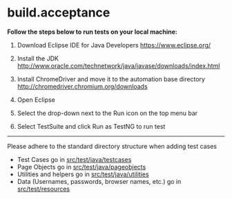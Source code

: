 # build.acceptance

**Follow the steps below to run tests on your local machine:**

1. Download Eclipse IDE for Java Developers 
 https://www.eclipse.org/

2. Install the JDK 
http://www.oracle.com/technetwork/java/javase/downloads/index.html

3. Install ChromeDriver and move it to the automation base directory
http://chromedriver.chromium.org/downloads

4. Open Eclipse

5. Select the drop-down next to the Run icon on the top menu bar

6. Select TestSuite and click Run as TestNG to run test

---

Please adhere to the standard directory structure when adding test cases

* Test Cases go in [src/test/java/testcases](src/test/java/testcases)
* Page Objects go in [src/test/java/pageobjects](src/test/java/pageobjects)
* Utilities and helpers go in  [src/test/java/utilities](src/test/java/utilities)
* Data (Usernames, passwords, browser names, etc.) go in [src/test/resources](src/test/resources)